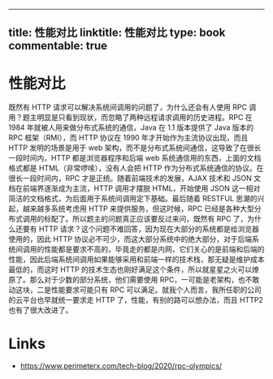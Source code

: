 
---
title: 性能对比
linktitle: 性能对比
type: book
commentable: true
---

# 性能对比

既然有 HTTP 请求可以解决系统间调用的问题了，为什么还会有人使用 RPC 调用？题主明显是只看到现状，而忽略了两种远程请求调用的历史进程。RPC 在 1984 年就被人用来做分布式系统的通信，Java 在 1.1 版本提供了 Java 版本的 RPC 框架（RMI），而 HTTP 协议在 1990 年才开始作为主流协议出现，而且 HTTP 发明的场景是用于 web 架构，而不是分布式系统间通信，这导致了在很长一段时间内，HTTP 都是浏览器程序和后端 web 系统通信用的东西，上面的文档格式都是 HTML（非常啰嗦），没有人会把 HTTP 作为分布式系统通信的协议。在很长一段时间内，RPC 才是正统。随着前端技术的发展，AJAX 技术和 JSON 文档在前端界逐渐成为主流，HTTP 调用才摆脱 HTML，开始使用 JSON 这一相对简洁的文档格式，为后面用于系统间调用定下基础。最后随着 RESTFUL 思潮的兴起，越来越多系统考虑用 HTTP 来提供服务，但这时候，RPC 已经是各种大型分布式调用的标配了。所以题主的问题真正应该要反过来问，既然有 RPC 了，为什么还要有 HTTP 请求？这个问题不难回答，因为现在大部分的系统都是给浏览器使用的，因此 HTTP 协议必不可少，而这大部分系统中的绝大部分，对于后端系统间调用的性能都是要求不高的，毕竟走的都是内网，它们关心的是前端和后端的性能，因此后端系统间调用如果能够采用和前端一样的技术栈，那无疑是维护成本最低的，而这时 HTTP 的技术生态也刚好满足这个条件，所以就星星之火可以燎原了。那么对于少数的部分系统，他们需要使用 RPC，一可能是老架构，也不敢动这块，二是性能要求可能只有 RPC 可以满足。就我个人而言，我所任职的公司的云平台也早就统一要求走 HTTP 了，性能，有别的路可以想办法，而且 HTTP2 也有了很大改进了。

# Links

- https://www.perimeterx.com/tech-blog/2020/rpc-olympics/

    